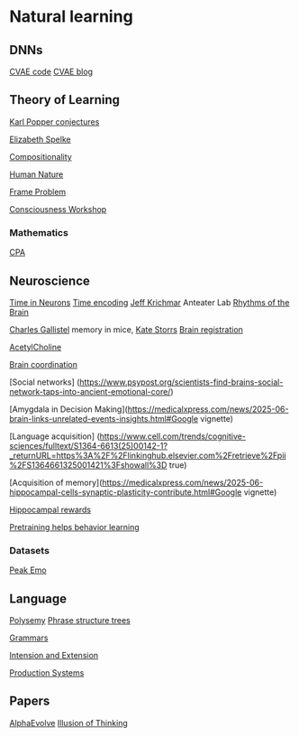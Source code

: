 <!-- # require 'kramdown' # puts Kramdown::Document.new(text).to_html) -->
# Natural learning
<!-- Humans, rats and theories of how things learn, but AI techniques for learning-->

## DNNs
[CVAE code](https://wiseodd.github.io/techblog/2016/12/17/conditional-vae/)
[CVAE blog](https://agustinus.kristia.de/techblog/2016/12/17/conditional-vae/)

## Theory of Learning 
[Karl Popper conjectures](https://www.informationphilosopher.com/solutions/philosophers/popper/natural_selection_and_the_emergence_of_mind.html)

[Elizabeth Spelke](https://psychology.fas.harvard.edu/people/elizabeth-s-spelke)

[Compositionality](https://plato.stanford.edu/entries/compositionality/)

[Human Nature](https://web.northeastern.edu/berentlab/wp-content/uploads/2021/11/Berent_2021_PNAS.pdf)

[Frame Problem](https://plato.stanford.edu/entries/frame-problem/)

[Consciousness Workshop](https://cmecatalog.hms.harvard.edu/consciousness-science-spirituality-and-social-impact/agenda)

### Mathematics 
[CPA](https://thirdspacelearning.com/blog/concrete-pictorial-abstract-maths-cpa/)

## Neuroscience 
[Time in Neurons](https://www.quantamagazine.org/new-clues-to-how-the-brain-maps-time-20160126/)
[Time encoding](https://www.nature.com/articles/s41586-018-0459-6)
[Jeff Krichmar](http://www.socsci.uci.edu/~jkrichma/publications.html) Anteater Lab
[Rhythms of the Brain](https://neurophysics.ucsd.edu/courses/physics_171/Buzsaki%20G.%20Rhythms%20of%20the%20brain.pdf)

[Charles Gallistel](https://psych.rutgers.edu/faculty-profiles-a-contacts/96-charles-randy-gallistel) memory in mice, 
[Kate Storrs](https://www.katestorrs.com/)
[Brain registration](https://ftp.nmr.mgh.harvard.edu/pub/dist/freesurfer/tutorial_packages/centos6/fsl_507/doc/wiki/FNIRT(2f)UserGuide.html#Deformation_model)

[AcetylCholine](https://www.ncbi.nlm.nih.gov/books/NBK557825/)

[Brain coordination](https://medicalxpress.com/news/2025-01-brain-networks-play-key-role.html) 

[Social networks] (https://www.psypost.org/scientists-find-brains-social-network-taps-into-ancient-emotional-core/) 

[Amygdala in Decision Making](https://medicalxpress.com/news/2025-06-brain-links-unrelated-events-insights.html#Google vignette) 

[Language acquisition] (https://www.cell.com/trends/cognitive-sciences/fulltext/S1364-6613(25)00142-1?_returnURL=https%3A%2F%2Flinkinghub.elsevier.com%2Fretrieve%2Fpii%2FS1364661325001421%3Fshowall%3D true) 

[Acquisition of memory](https://medicalxpress.com/news/2025-06-hippocampal-cells-synaptic-plasticity-contribute.html#Google vignette) 

[Hippocampal rewards](https://www.nature.com/articles/s41593-025-01985-4) 

[Pretraining helps behavior learning](https://www.nature.com/articles/s42256-025-01029-3) 

### Datasets
[Peak Emo](https://zenodo.org/record/6403363#.Y973z3ZBywc)


## Language
[Polysemy](https://www.thoughtco.com/polysemy-words-and-meanings-1691642)
[Phrase structure trees](https://www.konan-u.ac.jp/hp/nakatani/js/R7)

[Grammars](file:///C:/Users/will_/OneDrive/Documents/Academic/grammars.pdf)

[Intension and Extension](https://www.newworldencyclopedia.org/entry/Intension_and_Extension#:~:text=Intension%20refers%20to%20the%20logical,the%20word%20or%20phrase%20describes.)

[Production Systems](https://www.edureka.co/blog/production-system-ai/#:~:text=Production%20system%20or%20production%20rule,to%20states%20of%20the%20world.)

## Papers
[AlphaEvolve](https://deepmind.google/discover/blog/alphaevolve-a-gemini-powered-coding-agent-for-designing-advanced-algorithms/)
[Illusion of Thinking]() 
